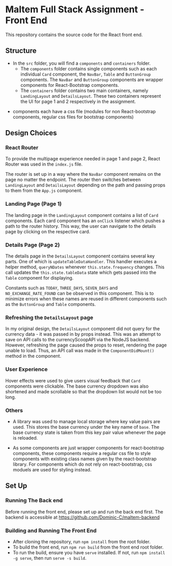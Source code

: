 # Maltem Full Stack Assignment - Front End

This repository contains the source code for the React front end.

## Structure

-   In the `src` folder, you will find a `components` and `containers` folder.
    -   The `components` folder contains single components such as each individual `Card` component, the `NavBar`, `Table` and `ButtonGroup` components.
        The `NavBar` and `ButtonGroup` components are wrapper components for React-Bootstrap components.
    -   The `containers` folder contains two main containers, namely `LandingLayout` and `DetailsLayout`. These two containers represent the UI for page 1 and 2 respectively in the assignment.

*   components each have a css file (modules for non React-bootstrap components, regular css files for bootstrap components)

## Design Choices

### React Router

To provide the multipage experience needed in page 1 and page 2, React Router was used in the `index.js` file.

The router is set up in a way where the `NavBar` component remains on the page no matter the endpoint. The router then switches between `LandingLayout` and `DetailsLayout` depending on the path and passing props to them from the `App.js` component.

### Landing Page (Page 1)

The landing page in the `LandingLayout` component contains a list of `Card` components. Each card component has an `onClick` listener which pushes a path to the router history. This way, the user can navigate to the details page by clicking on the respective card.

### Details Page (Page 2)

The details page in the `DetailsLayout` component contains several key parts. One of which is `updateTableDataHandler`. This handler executes a helper method, `queryNDates` whenever `this.state.frequency` changes. This call updates the `this.state.tableData` state which gets passed into the `Table` component for displaying.

Constants such as `TODAY`, `THREE_DAYS`, `SEVEN_DAYS` and `NO_EXCHANGE_RATE_FOUND` can be observed in this component. This is to minimize errors when these names are reused in different components such as the `ButtonGroup` and `Table` components.

### Refreshing the `DetailsLayout` page

In my original design, the `DetailsLayout` component did not query for the currency data - it was passed in by props instead. This was an attempt to save on API calls to the currencyScoopAPI via the NodeJS backend. However, refreshing the page caused the props to reset, rendering the page unable to load. Thus, an API call was made in the `ComponentDidMount()` method in the component.

### User Experience

Hover effects were used to give users visual feedback that `Card` components were clickable. The base currency dropdown was also shortened and made scrollable so that the dropdown list would not be too long.

### Others

-   A library was used to manage local storage where key value pairs are used. This stores the base currency under the key name of `base`. The base currency state is taken from this key pair value whenever the page is reloaded.

-   As some components are just wrapper components for react-bootstrap components, these components require a regular css file to style components with existing class names given by the react-bootstrap library. For components which do not rely on react-bootstrap, css moduels are used for styling instead.

## Set Up

### Running The Back end

Before running the front end, please set up and run the back end first. The backend is accessible at https://github.com/Dominic-C/maltem-backend

### Building and Running The Front End

-   After cloning the repository, run `npm install` from the root folder.
-   To build the front end, run `npm run build` from the front end root folder.
-   To run the build, ensure you have `serve` installed. If not, run `npm install -g serve`, then run `serve -s build`.
